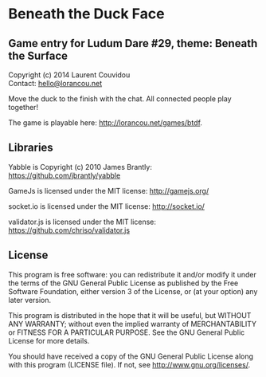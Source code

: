 Beneath the Duck Face
================================================================================

Game entry for Ludum Dare #29, theme: Beneath the Surface
--------------------------------------------------------------------------------

Copyright (c) 2014 Laurent Couvidou  
Contact: <hello@lorancou.net>

Move the duck to the finish with the chat. All connected people play together!

The game is playable here: http://lorancou.net/games/btdf.

Libraries
--------------------------------------------------------------------------------

Yabble is Copyright (c) 2010 James Brantly: https://github.com/jbrantly/yabble

GameJs is licensed under the MIT license: http://gamejs.org/

socket.io is licensed under the MIT license: http://socket.io/

validator.js is licensed under the MIT license: https://github.com/chriso/validator.js

License
--------------------------------------------------------------------------------

This program is free software: you can redistribute it and/or modify it under the
terms of the GNU General Public License as published by the Free Software
Foundation, either version 3 of the License, or (at your option) any later
version.

This program is distributed in the hope that it will be useful, but WITHOUT ANY
WARRANTY; without even the implied warranty of MERCHANTABILITY or FITNESS FOR A
PARTICULAR PURPOSE.  See the GNU General Public License for more details.

You should have received a copy of the GNU General Public License along with this
program (LICENSE file). If not, see <http://www.gnu.org/licenses/>.
